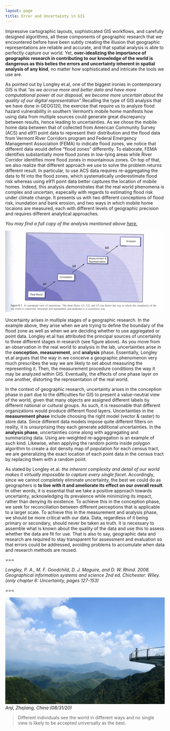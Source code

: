 ```yaml
---
layout: page
title: Error and Uncertainty in GIS
---
```


Impressive cartographic layouts, sophisticated GIS workflows, and carefully designed algorithms, all these components of geographic research that we encountered before have been subtly creating the illusion that geographic representations are reliable and accurate, and that spatial analysis is able to perfectly capture our world. Yet, **over-idealizing the importance of geographic research in contributing to our knowledge of the world is dangerous as this belies the errors and uncertainty inherent in spatial analysis of any kind**, no matter how sophisticated and intricate the tools we use are.

As pointed out by Longley et.al, one of the biggest ironies in contemporary GIS is that *“as we accrue more and better data and have more computational power at our disposal, we become more uncertain about the quality of our digital representation”*.Recalling the type of GIS analysis that we have done in GEOG120, the exercise that require us to analyze flood hazard vulnerability in southern Vermont’s mobile home manifests how using data from multiple sources could generate great discrepancy between results, hence leading to uncertainties. As we chose the mobile home data between that of collected from American Community Survey (ACS) and e911 point data to represent their distribution and the flood data from Vermont River Corridors program and Federal Emergency Management Association (FEMA) to indicate flood zones, we notice that different data would define “flood zones” differently. To elaborate, FEMA identifies substantially more flood zones in low-lying areas while River Corridor identifies more flood zones in mountainous zones. On top of that, we also realize that different approach we use to solve the problem returns different result. In particular, to use ACS data requires re-aggregating the data to fit into the flood zones, which systematically underestimate flood risk whereas using e911 point data better captures the location of mobile homes. Indeed, this analysis demonstrates that the real world phenomena is complex and uncertain, especailly with regards to estimating flood risk under climate change. It presents us with two different conceptions of flood risk, inundation and bank erosion, and two ways in which mobile home locaions are measured, each with different levels of geographic precision and requires different analytical approaches.

*You may find a full copy of the analysis mentioned above [here.](assets/essayrevision_emilyzhou.pdf)*

![Screen](../assets/IMG_0665.jpg)

Uncertainty arises in multiple stages of a geographic research. In the example above, they arise when we are trying to define the boundary of the flood zone as well as when we are deciding whether to use aggregated or point data. Longley et.al has attributed the principal sources of uncertainty to three different stages in research (see figure above). As you move from an observation in the real world to analysis in the lab, uncertainties arise in the **conception**, **measurement**, and **analysis** phase. Essentially, Longley et.al argues that the way in we conceive a geographic phenomenon very much prescribes the way we are likely to set about measuring the representing it. Then, the measurement procedure conditions the way it may be analyzed within GIS. Eventually, the effects of one phase layer on one another, distorting the representation of the real world.

In the context of geographic research, uncertainty arises in the conception phase in part due to the difficulties for GIS to present a value-neutral view of the world, given that many objects are assigned different labels by different national or cultural groups. As such, it is reasonable that different organizations would produce different flood layers. Uncertainties in the **measurement phase** include choosing the right model (vector & raster) to store data. Since different data models impose quite different filters on reality, it is unsurprising they each generate additional uncertainties. In the **analysis phase**, uncertainties come along with aggregating and summarizing data. Using are-weighted re-aggregation is an example of such kind. Likewise, when applying the random points inside polygon algorithm to create a dot density map of population for each census tract, we are generalizing the exact location of each point data in the census tract by replacing them with a random point.  

As stated by Longley et.al. *the inherent complexity and detail of our world makes it virtually impossible to capture every single facet*. Accordingly, since we cannot completely eliminate uncertainty, the best we could do as geographers is **to live with it and ameliorate its effect on our overall result**. In other words, it is essential that we take a positive approach towards uncertainty, acknowledging its prevalence while minimizing its impact, rather than denying its existence. To achieve this in the conception phase, we seek for reconciliation between different perceptions that is applicable to a larger scale. To achieve this in the measurement and analysis phase, we should be more critical with our data. Data, regardless of it being primary or secondary, should never be taken as truth. It is necessary to assemble what is known about the quality of the data and use this to assess whether the data are fit for use. That is also to say, geographic data and research are required to stay transparent for assessment and evaluation so that errors could be addressed, avoiding problems to accumulate when data and research methods are reused. 

===

*Longley, P. A., M. F. Goodchild, D. J. Maguire, and D. W. Rhind. 2008. Geographical information systems and science 2nd ed. Chichester: Wiley. (only chapter 6: Uncertainty, pages 127-153)*

===

![Scene](../assets/IMG_3790.jpg)
*Anji, Zhejiang, China (08/31/20)*

> Different individuals see the world in different ways and no single view is likely to be accepted universally as the best.
